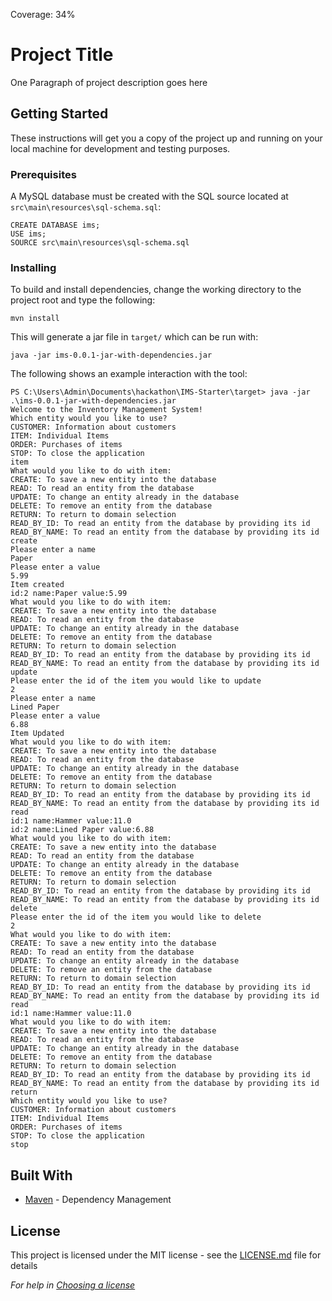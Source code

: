 Coverage: 34%
# Project Title

One Paragraph of project description goes here

## Getting Started

These instructions will get you a copy of the project up and running on your local machine for development and testing purposes.

### Prerequisites

A MySQL database must be created with the SQL source located at `src\main\resources\sql-schema.sql`:

```
CREATE DATABASE ims;
USE ims;
SOURCE src\main\resources\sql-schema.sql
```

### Installing

To build and install dependencies, change the working directory to the project root
and type the following:

```
mvn install
```

This will generate a jar file in `target/` which can be run with:

```
java -jar ims-0.0.1-jar-with-dependencies.jar
```

The following shows an example interaction with the tool:

```
PS C:\Users\Admin\Documents\hackathon\IMS-Starter\target> java -jar .\ims-0.0.1-jar-with-dependencies.jar                                                                                    Welcome to the Inventory Management System!
Which entity would you like to use?
CUSTOMER: Information about customers
ITEM: Individual Items
ORDER: Purchases of items
STOP: To close the application
item
What would you like to do with item:
CREATE: To save a new entity into the database
READ: To read an entity from the database
UPDATE: To change an entity already in the database
DELETE: To remove an entity from the database
RETURN: To return to domain selection
READ_BY_ID: To read an entity from the database by providing its id
READ_BY_NAME: To read an entity from the database by providing its id
create
Please enter a name
Paper
Please enter a value
5.99
Item created
id:2 name:Paper value:5.99
What would you like to do with item:
CREATE: To save a new entity into the database
READ: To read an entity from the database
UPDATE: To change an entity already in the database
DELETE: To remove an entity from the database
RETURN: To return to domain selection
READ_BY_ID: To read an entity from the database by providing its id
READ_BY_NAME: To read an entity from the database by providing its id
update
Please enter the id of the item you would like to update
2
Please enter a name
Lined Paper
Please enter a value
6.88
Item Updated
What would you like to do with item:
CREATE: To save a new entity into the database
READ: To read an entity from the database
UPDATE: To change an entity already in the database
DELETE: To remove an entity from the database
RETURN: To return to domain selection
READ_BY_ID: To read an entity from the database by providing its id
READ_BY_NAME: To read an entity from the database by providing its id
read
id:1 name:Hammer value:11.0
id:2 name:Lined Paper value:6.88
What would you like to do with item:
CREATE: To save a new entity into the database
READ: To read an entity from the database
UPDATE: To change an entity already in the database
DELETE: To remove an entity from the database
RETURN: To return to domain selection
READ_BY_ID: To read an entity from the database by providing its id
READ_BY_NAME: To read an entity from the database by providing its id
delete
Please enter the id of the item you would like to delete
2
What would you like to do with item:
CREATE: To save a new entity into the database
READ: To read an entity from the database
UPDATE: To change an entity already in the database
DELETE: To remove an entity from the database
RETURN: To return to domain selection
READ_BY_ID: To read an entity from the database by providing its id
READ_BY_NAME: To read an entity from the database by providing its id
read
id:1 name:Hammer value:11.0
What would you like to do with item:
CREATE: To save a new entity into the database
READ: To read an entity from the database
UPDATE: To change an entity already in the database
DELETE: To remove an entity from the database
RETURN: To return to domain selection
READ_BY_ID: To read an entity from the database by providing its id
READ_BY_NAME: To read an entity from the database by providing its id
return
Which entity would you like to use?
CUSTOMER: Information about customers
ITEM: Individual Items
ORDER: Purchases of items
STOP: To close the application
stop
```

## Built With

* [Maven](https://maven.apache.org/) - Dependency Management

## License

This project is licensed under the MIT license - see the [LICENSE.md](LICENSE.md) file for details 

*For help in [Choosing a license](https://choosealicense.com/)*
